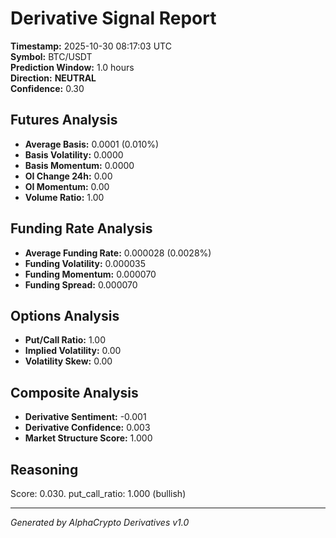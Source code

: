 # Derivative Signal Report

**Timestamp:** 2025-10-30 08:17:03 UTC  
**Symbol:** BTC/USDT  
**Prediction Window:** 1.0 hours  
**Direction:** **NEUTRAL**  
**Confidence:** 0.30

## Futures Analysis
- **Average Basis:** 0.0001 (0.010%)
- **Basis Volatility:** 0.0000
- **Basis Momentum:** 0.0000
- **OI Change 24h:** 0.00
- **OI Momentum:** 0.00
- **Volume Ratio:** 1.00

## Funding Rate Analysis
- **Average Funding Rate:** 0.000028 (0.0028%)
- **Funding Volatility:** 0.000035
- **Funding Momentum:** 0.000070
- **Funding Spread:** 0.000070

## Options Analysis
- **Put/Call Ratio:** 1.00
- **Implied Volatility:** 0.00
- **Volatility Skew:** 0.00

## Composite Analysis
- **Derivative Sentiment:** -0.001
- **Derivative Confidence:** 0.003
- **Market Structure Score:** 1.000

## Reasoning
Score: 0.030. put_call_ratio: 1.000 (bullish)

---
*Generated by AlphaCrypto Derivatives v1.0*

